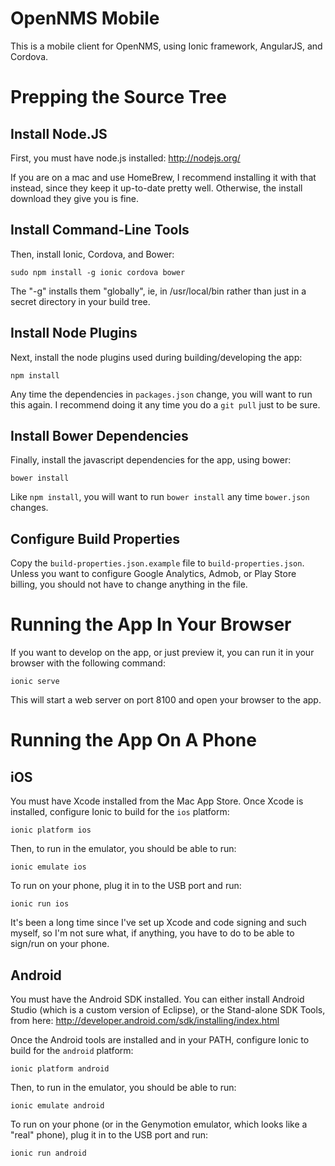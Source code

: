 OpenNMS Mobile
==============

This is a mobile client for OpenNMS, using Ionic framework, AngularJS, and Cordova.

Prepping the Source Tree
========================

Install Node.JS
---------------

First, you must have node.js installed: http://nodejs.org/

If you are on a mac and use HomeBrew, I recommend installing it with that instead, since they keep it up-to-date pretty well.  Otherwise, the install download they give you is fine.

Install Command-Line Tools
--------------------------

Then, install Ionic, Cordova, and Bower:

```
sudo npm install -g ionic cordova bower
```

The "-g" installs them "globally", ie, in /usr/local/bin rather than just in a secret directory in your build tree.

Install Node Plugins
--------------------

Next, install the node plugins used during building/developing the app:

```
npm install
```

Any time the dependencies in `packages.json` change, you will want to run this again.  I recommend doing it any time you do a `git pull` just to be sure.

Install Bower Dependencies
--------------------------

Finally, install the javascript dependencies for the app, using bower:

```
bower install
```

Like `npm install`, you will want to run `bower install` any time `bower.json` changes.

Configure Build Properties
--------------------------

Copy the `build-properties.json.example` file to `build-properties.json`.  Unless you want to configure Google Analytics, Admob, or Play Store billing, you should not have to change anything in the file.

Running the App In Your Browser
===============================

If you want to develop on the app, or just preview it, you can run it in your browser with the following command:

```
ionic serve
```

This will start a web server on port 8100 and open your browser to the app.

Running the App On A Phone
==========================

iOS
---

You must have Xcode installed from the Mac App Store. Once Xcode is installed, configure Ionic to build for the `ios` platform:

```
ionic platform ios
```

Then, to run in the emulator, you should be able to run:

```
ionic emulate ios
```

To run on your phone, plug it in to the USB port and run:

```
ionic run ios
```

It's been a long time since I've set up Xcode and code signing and such myself, so I'm not sure what, if anything, you have to do to be able to sign/run on your phone.

Android
-------

You must have the Android SDK installed.  You can either install Android Studio (which is a custom version of Eclipse), or the Stand-alone SDK Tools, from here: http://developer.android.com/sdk/installing/index.html

Once the Android tools are installed and in your PATH, configure Ionic to build for the `android` platform:

```
ionic platform android
```

Then, to run in the emulator, you should be able to run:

```
ionic emulate android
```

To run on your phone (or in the Genymotion emulator, which looks like a "real" phone), plug it in to the USB port and run:

```
ionic run android
```
